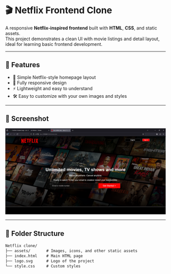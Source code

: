 # 🎬 Netflix Frontend Clone

A responsive **Netflix-inspired frontend** built with **HTML**, **CSS**, and static assets.  
This project demonstrates a clean UI with movie listings and detail layout, ideal for learning basic frontend development.

---
## 🚀 Features

- 🎥 Simple Netflix-style homepage layout  
- 📱 Fully responsive design  
- ⚡ Lightweight and easy to understand  
- 🛠️ Easy to customize with your own images and styles

---

## 📸 Screenshot
![Image](https://github.com/SonuR12/Netflix-Clone/blob/main/netflixclone.png)

---

## 📂 Folder Structure

```plaintext
Netflix clone/
├── assets/       # Images, icons, and other static assets
├── index.html    # Main HTML page
├── logo.svg      # Logo of the project
└── style.css     # Custom styles
```
